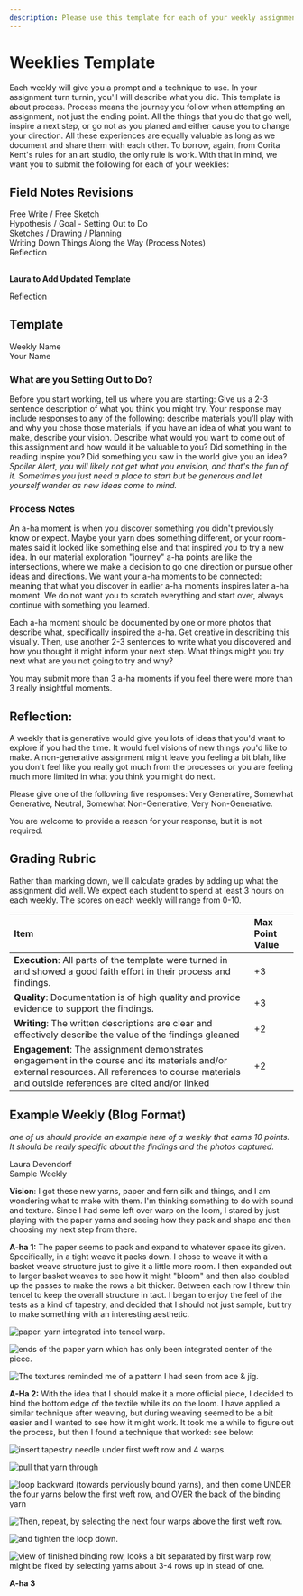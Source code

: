 ```yaml
---
description: Please use this template for each of your weekly assignments.
---
```


# Weeklies Template

Each weekly will give you a prompt and a technique to use. In your assignment turn turnin, you'll will describe what you did. This template is about process. Process means the journey you follow when attempting an assignment, not just the ending point. All the things that you do that go well, inspire a next step, or go not as you planed and either cause you to change your direction. All these experiences are equally valuable as long as we document and share them with each other. To borrow, again, from Corita Kent's rules for an art studio, the only rule is work. With that in mind, we want you to submit the following for each of your weeklies: 

## Field Notes Revisions

Free Write / Free Sketch  
Hypothesis / Goal - Setting Out to Do  
Sketches / Drawing / Planning  
Writing Down Things Along the Way \(Process Notes\)  
Reflection

## 

**Laura to Add Updated Template**

Reflection

## Template

Weekly Name  
Your Name  


### What are you Setting Out to Do?

Before you start working, tell us where you are starting: Give us a 2-3 sentence description of what you think you might try. Your response may include responses to any of the following: describe materials you'll play with and why you chose those materials, if you have an idea of what you want to make, describe your vision. Describe what would you want to come out of this assignment and how would it be valuable to you? Did something in the reading inspire you? Did something you saw in the world give you an idea? _Spoiler Alert, you will likely not get what you envision, and that's the fun of it. Sometimes you just need a place to start but be generous and let yourself wander as new ideas come to mind._ 

### Process Notes

An a-ha moment is when you discover something you didn't previously know or expect. Maybe your yarn does something different, or your room-mates said it looked like something else and that inspired you to try a new idea. In our material exploration "journey" a-ha points are like the intersections, where we make a decision to go one direction or pursue other ideas and directions. We want your a-ha moments to be connected: meaning that what you discover in earlier a-ha moments inspires later a-ha moment. We do not want you to scratch everything and start over, always continue with something you learned. 

Each a-ha moment should be documented by one or more photos that describe what, specifically inspired the a-ha. Get creative in describing this visually. Then, use another 2-3 sentences to write what you discovered and how you thought it might inform your next step. What things might you try next  what are you not going to try and why?

You may submit more than 3 a-ha moments if you feel there were more than 3 really insightful moments.

## Reflection: 

A weekly that is generative would give you lots of ideas that you'd want to explore if you had the time. It would fuel visions of new things you'd like to make. A non-generative assignment might leave you feeling a bit blah, like you don't feel like you really got much from the processes or you are feeling much more limited in what you think you might do next.   
  
Please give one of the following five responses: Very Generative, Somewhat Generative, Neutral, Somewhat Non-Generative, Very Non-Generative. 

You are welcome to provide a reason for your response, but it is not required. 

## Grading Rubric

Rather than marking down, we'll calculate grades by adding up what the assignment did well.  We expect each student to spend at least 3 hours on each weekly. The scores on each weekly will range from 0-10.

| Item | Max Point Value |
| :--- | :--- |
| **Execution**: All parts of the template were turned in and showed a good faith effort in their process and findings.  | +3  |
| **Quality**: Documentation is of high quality and provide evidence to support the findings. | +3 |
| **Writing**: The written descriptions are clear and effectively describe the value of the findings gleaned  | +2 |
| **Engagement**: The assignment demonstrates engagement in the course and its materials and/or external resources. All references to course materials and outside references are cited and/or linked | +2 |

##  Example Weekly \(Blog Format\)

_one of us should provide an example here of a weekly that earns 10 points. It should be really specific about the findings and the photos captured._ 

Laura Devendorf  
Sample Weekly

**Vision**: I got these new yarns, paper and fern silk and things, and I am wondering what to make with them. I'm thinking something to do with sound and texture. Since I had some left over warp on the loom, I stared by just playing with the paper yarns and seeing how they pack and shape and then choosing my next step from there. 

**A-ha 1:** The paper seems to pack and expand to whatever space its given. Specifically, in a tight weave it packs down. I chose to weave it with a basket weave structure just to give it a little more room. I then expanded out to larger basket weaves to see how it might "bloom" and then also doubled up the passes to make the rows a bit thicker. Between each row I threw thin tencel to keep the overall structure in tact. I began to enjoy the feel of the tests as a kind of tapestry, and decided that I should not just sample, but try to make something with an interesting aesthetic. 

![paper. yarn integrated into tencel warp. ](../.gitbook/assets/img_8819.jpg)

![ends of the paper yarn which has only been integrated center of the piece. ](../.gitbook/assets/img_8821.jpg)

![The textures reminded me of a pattern I had seen from ace &amp; jig. ](../.gitbook/assets/screen-shot-2020-07-23-at-7.44.05-pm.png)

**A-Ha 2:** With the idea that I should make it a more official piece, I decided to bind the bottom edge of the textile while its on the loom. I have applied a similar technique after weaving, but during weaving seemed to be a bit easier and I wanted to see how it might work. It took me a while to figure out the process, but then I found a technique that worked: see below:  

![insert tapestry needle under first weft row and 4 warps. ](../.gitbook/assets/img_8811.jpg)

![pull that yarn through](../.gitbook/assets/img_8812.jpg)

![loop backward \(towards perviously bound yarns\), and then come UNDER the four yarns below the first weft row, and OVER the back of the binding yarn](../.gitbook/assets/img_8813.jpg)

![Then, repeat, by selecting the next four warps above the first weft row. ](../.gitbook/assets/img_8814.jpg)

![and tighten the loop down. ](../.gitbook/assets/img_8817.jpg)

![view of finished binding row, looks a bit separated by first warp row, might be fixed by selecting yarns about 3-4 rows up in stead of one. ](../.gitbook/assets/img_8829.jpg)

**A-ha 3**


